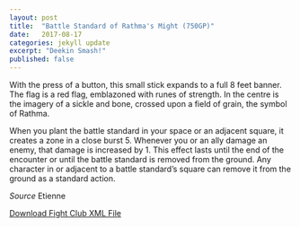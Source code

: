 ```yaml
---
layout: post
title:  "Battle Standard of Rathma's Might (750GP)"
date:   2017-08-17
categories: jekyll update
excerpt: "Deekin Smash!"
published: false
---
```


With the press of a button, this small stick expands to a full 8 feet banner. The flag is a red flag, emblazoned with runes of strength. In the centre is the imagery of a sickle and bone, crossed upon a field of grain, the symbol of Rathma.

When you plant the battle standard in your space or an adjacent square, it creates a zone in a close burst 5. Whenever you or an ally damage an enemy, that damage is increased by 1. This effect lasts until the end of the encounter or until the battle standard is removed from the ground. Any character in or adjacent to a battle standard’s square can remove it from the ground as a standard action.

_Source_ Etienne

<a href="{{site.url}}/for-the-players/items/battle-standard-of-rathmas-might.xml">Download Fight Club XML File</a>
